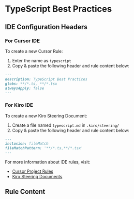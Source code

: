 # TypeScript Best Practices

## IDE Configuration Headers

### For Cursor IDE

To create a new Cursor Rule:

1. Enter the name as `typescript`
2. Copy & paste the following header and rule content below:

```markdown
---
description: TypeScript Best Practices
globs: **/*.ts, **/*.tsx
alwaysApply: false
---
```

### For Kiro IDE

To create a new Kiro Steering Document:

1. Create a file named `typescript.md` in `.kiro/steering/`
2. Copy & paste the following header and rule content below:

```markdown
---
inclusion: fileMatch
fileMatchPattern: '**/*.ts,**/*.tsx'
---
```

For more information about IDE rules, visit:
- [Cursor Project Rules](https://docs.cursor.com/context/rules#project-rules)
- [Kiro Steering Documents](https://github.com/kirolabs/kiro)

## Rule Content


